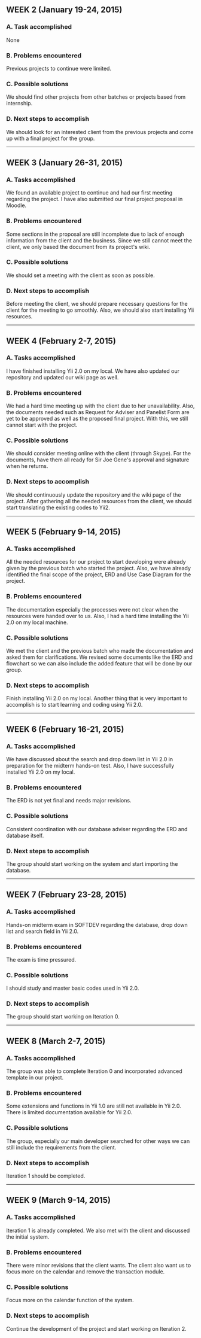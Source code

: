 ## WEEK 2 (January 19-24, 2015) ##

### A. Task accomplished ###
None

### B. Problems encountered ###
Previous projects to continue were limited.

### C. Possible solutions ###
We should find other projects from other batches or projects based from internship.

### D. Next steps to accomplish ###
We should look for an interested client from the previous projects and come up with a final project for the group.


---


## WEEK 3 (January 26-31, 2015) ##

### A. Tasks accomplished ###
We found an available project to continue and had our first meeting regarding the project. I have also submitted our final project proposal in Moodle.

### B. Problems encountered ###
Some sections in the proposal are still incomplete due to lack of enough information from the client and the business. Since we still cannot meet the client, we only based the document from its project's wiki.

### C. Possible solutions ###
We should set a meeting with the client as soon as possible.

### D. Next steps to accomplish ###
Before meeting the client, we should prepare necessary questions for the client for the meeting to go smoothly. Also, we should also start installing Yii resources.


---


## WEEK 4 (February 2-7, 2015) ##

### A. Tasks accomplished ###
I have finished installing Yii 2.0 on my local. We have also updated our repository and updated our wiki page as well.

### B. Problems encountered ###
We had a hard time meeting up with the client due to her unavailability. Also, the documents needed such as Request for Adviser and Panelist Form are yet to be approved as well as the proposed final project. With this, we still cannot start with the project.

### C. Possible solutions ###
We should consider meeting online with the client (through Skype). For the documents, have them all ready for Sir Joe Gene's approval and signature when he returns.

### D. Next steps to accomplish ###
We should continuously update the repository and the wiki page of the project. After gathering all the needed resources from the client, we should start translating the existing codes to Yii2.


---


## WEEK 5 (February 9-14, 2015) ##

### A. Tasks accomplished ###
All the needed resources for our project to start developing were already given by the previous batch who started the project. Also, we have already identified the final scope of the project, ERD and Use Case Diagram for the project.

### B. Problems encountered ###
The documentation especially the processes were not clear when the resources were handed over to us. Also, I had a hard time installing the Yii 2.0 on my local machine.

### C. Possible solutions ###
We met the client and the previous batch who made the documentation and asked them for clarifications. We revised some documents like the ERD and flowchart so we can also include the added feature that will be done by our group.

### D. Next steps to accomplish ###
Finish installing Yii 2.0 on my local. Another thing that is very important to accomplish is to start learning and coding using Yii 2.0.


---


## WEEK 6 (February 16-21, 2015) ##

### A. Tasks accomplished ###
We have discussed about the search and drop down list in Yii 2.0 in preparation for the midterm hands-on test. Also, I have successfully installed Yii 2.0 on my local.

### B. Problems encountered ###
The ERD is not yet final and needs major revisions.

### C. Possible solutions ###
Consistent coordination with our database adviser regarding the ERD and database itself.

### D. Next steps to accomplish ###
The group should start working on the system and start importing the database.


---


## WEEK 7 (February 23-28, 2015) ##

### A. Tasks accomplished ###
Hands-on midterm exam in SOFTDEV regarding the database, drop down list and search field in Yii 2.0.

### B. Problems encountered ###
The exam is time pressured.

### C. Possible solutions ###
I should study and master basic codes used in Yii 2.0.

### D. Next steps to accomplish ###
The group should start working on Iteration 0.


---


## WEEK 8 (March 2-7, 2015) ##

### A. Tasks accomplished ###
The group was able to complete Iteration 0 and incorporated advanced template in our project.

### B. Problems encountered ###
Some extensions and functions in Yii 1.0 are still not available in Yii 2.0. There is limited documentation available for Yii 2.0.

### C. Possible solutions ###
The group, especially our main developer searched for other ways we can still include the requirements from the client.

### D. Next steps to accomplish ###
Iteration 1 should be completed.


---


## WEEK 9 (March 9-14, 2015) ##

### A. Tasks accomplished ###
Iteration 1 is already completed. We also met with the client and discussed the initial system.

### B. Problems encountered ###
There were minor revisions that the client wants. The client also want us to focus more on the calendar and remove the transaction module.

### C. Possible solutions ###
Focus more on the calendar function of the system.

### D. Next steps to accomplish ###
Continue the development of the project and start working on Iteration 2.